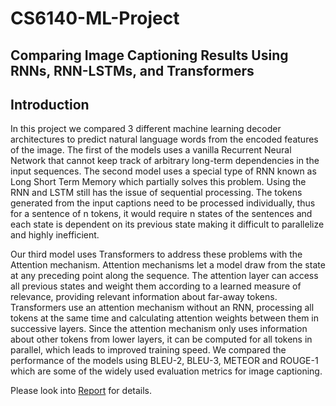# CS6140-ML-Project
## Comparing Image Captioning Results Using RNNs, RNN-LSTMs, and Transformers

## Introduction
In this project we compared 3 different machine learning decoder architectures to predict natural language words from
the encoded features of the image. The first of the models uses a vanilla Recurrent Neural Network that cannot keep
track of arbitrary long-term dependencies in the input sequences. The second model uses a special type of RNN known as
Long Short Term Memory which partially solves this problem. Using the RNN and LSTM still has the issue of sequential
processing. The tokens generated from the input captions need to be processed individually, thus for a sentence of n tokens,
it would require n states of the sentences and each state is dependent on its previous state making it difficult to parallelize
and highly inefficient.

Our third model uses Transformers to address these problems with the Attention mechanism. Attention mechanisms
let a model draw from the state at any preceding point along the sequence. The attention layer can access all previous
states and weight them according to a learned measure of relevance, providing relevant information about far-away tokens.
Transformers use an attention mechanism without an RNN, processing all tokens at the same time and calculating attention
weights between them in successive layers. Since the attention mechanism only uses information about other tokens from
lower layers, it can be computed for all tokens in parallel, which leads to improved training speed. We compared the
performance of the models using BLEU-2, BLEU-3, METEOR and ROUGE-1 which are some of the widely used evaluation
metrics for image captioning.

Please look into [Report](https://github.com/Nisarg-Pat/CS6140-ML-Project/blob/main/res/CS6140_Final_Report_Group_9.pdf) for details.